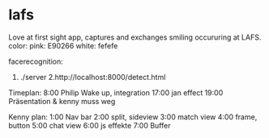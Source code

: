 # lafs
Love at first sight app, captures and exchanges smiling occururing at LAFS.
color:
  pink: E90266
  white: fefefe

facerecognition:
1. ./server
2.http://localhost:8000/detect.html


Timeplan:
8:00 Philip Wake up, integration
17:00 jan effect
19:00 Präsentation & kenny muss weg

Kenny plan:
1:00 Nav bar
2:00 split, sideview
3:00 match view
4:00 frame, button
5:00 chat view
6:00 js effekte
7:00 Buffer
